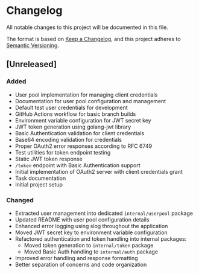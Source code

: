 # Changelog

All notable changes to this project will be documented in this file.

The format is based on [Keep a Changelog](https://keepachangelog.com/en/1.0.0/),
and this project adheres to [Semantic Versioning](https://semver.org/spec/v2.0.0.html).

## [Unreleased]

### Added
- User pool implementation for managing client credentials
- Documentation for user pool configuration and management
- Default test user credentials for development
- GitHub Actions workflow for basic branch builds
- Environment variable configuration for JWT secret key
- JWT token generation using golang-jwt library
- Basic Authentication validation for client credentials
- Base64 encoding validation for credentials
- Proper OAuth2 error responses according to RFC 6749
- Test utilities for token endpoint testing
- Static JWT token response
- `/token` endpoint with Basic Authentication support
- Initial implementation of OAuth2 server with client credentials grant
- Task documentation
- Initial project setup

### Changed
- Extracted user management into dedicated `internal/userpool` package
- Updated README with user pool configuration details
- Enhanced error logging using slog throughout the application
- Moved JWT secret key to environment variable configuration
- Refactored authentication and token handling into internal packages:
  - Moved token generation to `internal/token` package
  - Moved Basic Auth handling to `internal/auth` package
- Improved error handling and response formatting
- Better separation of concerns and code organization
